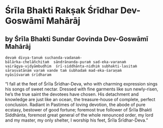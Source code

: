 # Śrīla Bhakti Rakṣak Śrīdhar Dev-Goswāmī Mahārāj

## by Śrīla Bhakti Sundar Govinda Dev-Goswāmī Mahārāj

    devaṁ divya-tanuṁ suchanda-vadanaṁ-
    bālārka-chelāñchitaṁ  sāndrānanda-puraṁ sad-eka-varanaṁ
    vairāgya-vidyāmbudhim  śrī-siddhānta-nidhiṁ subhakti-lasitaṁ
    sārasvatānām varaṁ vande taṁ śubhadaṁ mad-eka-śaraṇaṁ
    nyāsīśvaraṁ śrīdharam

“I fall at the feet of Śrīla Śrīdhar-Deva,
who with charming expression sings his songs of sweet nectar.
Dressed with fine garments like sun newly-risen, he’s the true saint the devotees have chosen.
His detachment and knowledge are just like an ocean, the treasure-house of complete, perfect conclusion.
Radiant in Pastimes of loving devotion,
the abode of pure ecstasy, bestower of good fortune; foremost true follower of Śrīla Bhakti Siddhānta, foremost great general of the whole renounced order, my lord and my master, my only shelter,
I worship his feet, Śrīla Śrīdhar-Deva.”

